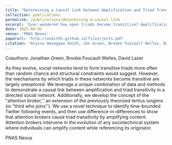 ```yaml
---
title: "Determining a Causal Link between Amplification and Triad Transitivity in a Directed Social Network."
collection: publications
permalink: /publications/determining-a-causal-link
excerpt: 'Ever wondered how open triads become transitive? Amplification is one way this happens; we use causal inference and a novel Twitter API hack to empirically prove this.'
date: 2025-04-01
venue: 'PNAS Nexus'
paperurl: 'http://asmithh.github.io/files/jorts.pdf'
citation: "Alyssa Hasegawa Smith, Jon Green, Brooke Foucault Welles, David Lazer, Emergent structures of attention on social media are driven by amplification and triad transitivity, PNAS Nexus, 2025;, pgaf106, https://doi.org/10.1093/pnasnexus/pgaf106"
---
```

Coauthors: Jonathan Green, Brooke Foucault Welles, David Lazer

As they evolve, social networks tend to form transitive triads more often than random chance and structural constraints would suggest. However, the mechanisms by which triads in these networks become transitive are largely unexplored.  We leverage a unique combination of data and methods to demonstrate a causal link between amplification and triad transitivity in a directed social network. Additionally, we develop the concept of the "attention broker,'' an extension of the previously theorized tertius iungens (or "third who joins''). We use a novel technique to identify time-bounded Twitter following events, and then use difference-in-differences to show that attention brokers cause triad transitivity by amplifying content. Attention brokers intervene in the evolution of any sociotechnical system where individuals can amplify content while referencing its originator.

 PNAS Nexus
